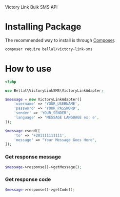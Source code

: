 Victory Link Bulk SMS API


# Installing Package

The recommended way to install is through
[Composer](https://getcomposer.org/).

```bash
composer require bellal/victory-link-sms
```

# How to use

```php
<?php

use Bellal\VictoryLinkSMS\VictoryLinkAdapter;

$message = new VictoryLinkAdapter([
    'username' => 'YOUR_USERNAME',
    'password' => 'YOUR_PASSWORD',
    'sender' => 'YOUR_SENDER',
    'language' => 'MESSAGE LANGUAGE ex: e',
]);

$message->send([
    'to' => '+201111111111',
    'message' => "Your Message Goes Here",
]);
```

### Get response message
```php
$message->response()->getMessage();
```

### Get response code
```php
$message->response()->getCode();
```
